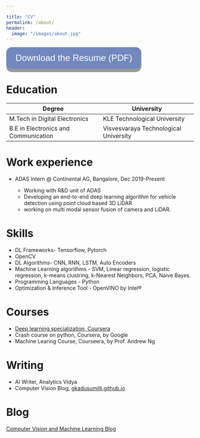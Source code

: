 ```yaml
---

title: "CV"
permalink: /about/
header:
  image: "/images/about.jpg"
---
```


<style>
.button {
  display: inline-block;
  padding: 15px 25px;
  font-size: 24px;
  cursor: pointer;
  text-align: center;
  text-decoration: none;
  outline: none;
  color: #fff;
  background-color: #7187bd;
  border: none;
  border-radius: 15px;
  box-shadow: 0 9px #999;
}

.button:hover {background-color: #7187bd}

.button:active {
  background-color: #7187bd;
  box-shadow: 0 5px #666;
  transform: translateY(4px);
}
</style>

<button class="button" onclick="location.href='https://gkadusumilli.github.io/images/resume_git.pdf'" type="button">Download the Resume (PDF)</button>


Education
======

| Degree | University |
| --- | --- |
| M.Tech in Digital Electronics | KLE Technological University |
| B.E in Electronics and Communication | Visvesvaraya Technological University |


Work experience
======
* ADAS Intern @ Continental AG, Bangalore, Dec 2019-Present

   * Working with R&D unit of ADAS
   * Developing an end-to-end deep learning algorithm for vehicle detection using point cloud based 3D LiDAR 
   * working on multi modal sensor fusion of camera and LiDAR.
   

Skills
======
* DL Frameworks- Tensorflow, Pytorch
* OpenCV
* DL Algorithms- CNN, RNN, LSTM, Auto Encoders
* Machine Learning algorithms - SVM, Linear regression, logistic regression, k-means clustring, k-Nearest Neighbors, PCA, Naive Bayes.
* Programming Languages - Python
* Optimization & Inference Tool - OpenVINO by Intel® 

Courses
======
* <a href="https://www.coursera.org/account/accomplishments/specialization/certificate/DNJHMTSMUMTT" title="Deep learning specialization, Coursera"> Deep learning specialization, Coursera </a>
* Crash course on python, Coursera, by Google
* Machine Learing Course, Courseera, by Prof. Andrew Ng

Writing
======

* AI Writer, Analytics Vidya 
* Computer Vision Blog, [gkadusumilli.github.io](https://gkadusumilli.github.io)

Blog
======
<a href="https://gkadusumilli.github.io/" title="Computer Vision and Machine Learning Blog">Computer Vision and Machine Learning Blog</a>

